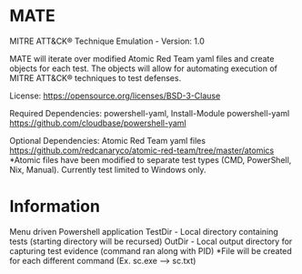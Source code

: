 # MATE
MITRE ATT&amp;CK&reg; Technique Emulation - Version: 1.0 

MATE will iterate over modified Atomic Red Team yaml files and create objects for each test. 
The objects will allow for automating execution of MITRE ATT&CK&reg; techniques to test defenses.

License: https://opensource.org/licenses/BSD-3-Clause

Required Dependencies: powershell-yaml, Install-Module powershell-yaml https://github.com/cloudbase/powershell-yaml

Optional Dependencies: Atomic Red Team yaml files https://github.com/redcanaryco/atomic-red-team/tree/master/atomics
*Atomic files have been modified to separate test types (CMD, PowerShell, Nix, Manual). Currently test limited to Windows only.

# Information
Menu driven Powershell application
TestDir - Local directory containing tests (starting directory will be recursed)
OutDir - Local output directory for capturing test evidence (command ran along with PID)
*File will be created for each different command (Ex. sc.exe --> sc.txt)

